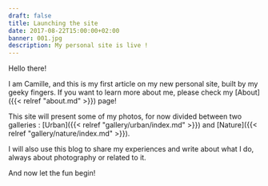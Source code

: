 ```yaml
---
draft: false
title: Launching the site
date: 2017-08-22T15:00:00+02:00
banner: 001.jpg
description: My personal site is live !
---
```


Hello there!

I am Camille, and this is my first article on my new personal site, built by my geeky fingers. If you want to learn more about me, please check my [About]({{< relref "about.md" >}}) page!

This site will present some of my photos, for now divided between two galleries : [Urban]({{< relref "gallery/urban/index.md" >}}) and [Nature]({{< relref "gallery/nature/index.md" >}}).

I will also use this blog to share my experiences and write about what I do, always about photography or related to it.

And now let the fun begin!
